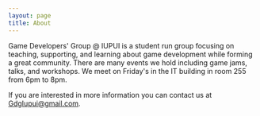 ```yaml
---
layout: page
title: About
---
```


Game Developers' Group @ IUPUI is a student run group focusing on teaching, supporting, and learning about game development while forming a great community. There are many events we hold including game jams, talks, and workshops. We meet on Friday's in the IT building in room 255 from 6pm to 8pm.

If you are interested in more information you can contact us at [GdgIupui@gmail.com](mailto:gdgiupui@gmail.com).

